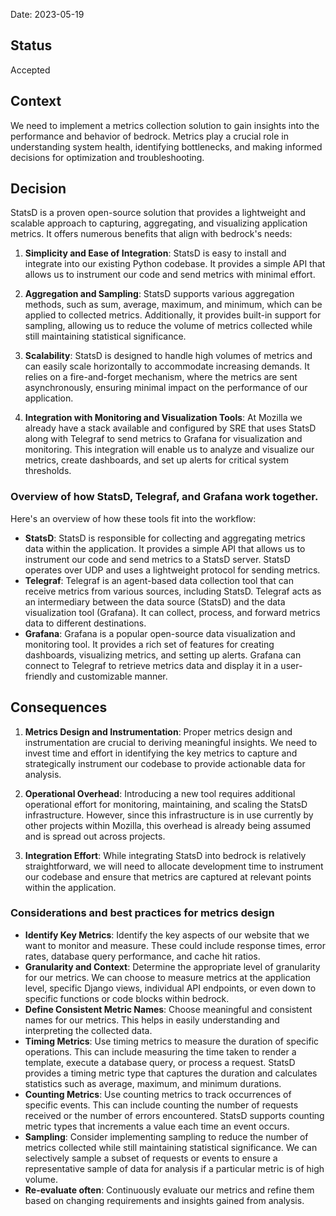 
Date: 2023-05-19

## Status

Accepted

## Context

We need to implement a metrics collection solution to gain insights into the performance and
behavior of bedrock. Metrics play a crucial role in understanding system health, identifying
bottlenecks, and making informed decisions for optimization and troubleshooting.

## Decision

StatsD is a proven open-source solution that provides a lightweight and scalable approach to
capturing, aggregating, and visualizing application metrics. It offers numerous benefits that align
with bedrock's needs:

1. **Simplicity and Ease of Integration**: StatsD is easy to install and integrate into our existing
Python codebase. It provides a simple API that allows us to instrument our code and send metrics
with minimal effort.

2. **Aggregation and Sampling**: StatsD supports various aggregation methods, such as sum, average,
maximum, and minimum, which can be applied to collected metrics. Additionally, it provides built-in
support for sampling, allowing us to reduce the volume of metrics collected while still maintaining
statistical significance.

3. **Scalability**: StatsD is designed to handle high volumes of metrics and can easily scale
horizontally to accommodate increasing demands. It relies on a fire-and-forget mechanism, where the
metrics are sent asynchronously, ensuring minimal impact on the performance of our application.

4. **Integration with Monitoring and Visualization Tools**: At Mozilla we already have a stack
available and configured by SRE that uses StatsD along with Telegraf to send metrics to Grafana for
visualization and monitoring. This integration will enable us to analyze and visualize our metrics,
create dashboards, and set up alerts for critical system thresholds.

### Overview of how StatsD, Telegraf, and Grafana work together.

Here's an overview of how these tools fit into the workflow:

* **StatsD**:
  StatsD is responsible for collecting and aggregating metrics data within the application.  It
  provides a simple API that allows us to instrument our code and send metrics to a StatsD server.
  StatsD operates over UDP and uses a lightweight protocol for sending metrics.
* **Telegraf**:
  Telegraf is an agent-based data collection tool that can receive metrics from various sources,
  including StatsD. Telegraf acts as an intermediary between the data source (StatsD) and the data
  visualization tool (Grafana). It can collect, process, and forward metrics data to different
  destinations.
* **Grafana**:
  Grafana is a popular open-source data visualization and monitoring tool. It provides a rich set of
  features for creating dashboards, visualizing metrics, and setting up alerts. Grafana can connect
  to Telegraf to retrieve metrics data and display it in a user-friendly and customizable manner.

## Consequences

1. **Metrics Design and Instrumentation**: Proper metrics design and instrumentation are crucial to
deriving meaningful insights. We need to invest time and effort in identifying the key metrics to
capture and strategically instrument our codebase to provide actionable data for analysis.

2. **Operational Overhead**: Introducing a new tool requires additional operational effort for
monitoring, maintaining, and scaling the StatsD infrastructure. However, since this infrastructure
is in use currently by other projects within Mozilla, this overhead is already being assumed and is
spread out across projects.

3. **Integration Effort**: While integrating StatsD into bedrock is relatively straightforward, we
will need to allocate development time to instrument our codebase and ensure that metrics are
captured at relevant points within the application.

### Considerations and best practices for metrics design

* **Identify Key Metrics**:
  Identify the key aspects of our website that we want to monitor and measure. These could include
  response times, error rates, database query performance, and cache hit ratios.
* **Granularity and Context**:
  Determine the appropriate level of granularity for our metrics. We can choose to measure metrics
  at the application level, specific Django views, individual API endpoints, or even down to
  specific functions or code blocks within bedrock.
* **Define Consistent Metric Names**:
  Choose meaningful and consistent names for our metrics. This helps in easily understanding and
  interpreting the collected data.
* **Timing Metrics**:
  Use timing metrics to measure the duration of specific operations. This can include measuring the
  time taken to render a template, execute a database query, or process a request.  StatsD provides
  a timing metric type that captures the duration and calculates statistics such as average,
  maximum, and minimum durations.
* **Counting Metrics**:
  Use counting metrics to track occurrences of specific events. This can include counting the number
  of requests received or the number of errors encountered. StatsD supports counting metric types
  that increments a value each time an event occurs.
* **Sampling**:
  Consider implementing sampling to reduce the number of metrics collected while still maintaining
  statistical significance. We can selectively sample a subset of requests or events to ensure a
  representative sample of data for analysis if a particular metric is of high volume.
* **Re-evaluate often**:
  Continuously evaluate our metrics and refine them based on changing requirements and insights
  gained from analysis.
